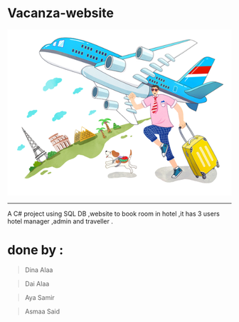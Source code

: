 # Vacanza-website
 <img src="pngwave.png" alt="travel"> <hr>
 A C# project using SQL DB ,website to book room in hotel ,it has 3 users hotel manager ,admin and traveller .
# done by :
> Dina Alaa

> Dai Alaa

> Aya Samir

> Asmaa Said
